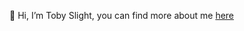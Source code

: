 👋 Hi, I’m Toby Slight, you can find more about me [here](https://tslight.uk/)

<!---
tslight/tslight is a ✨ special ✨ repository because its `README.md` (this file) appears on your GitHub profile.
You can click the Preview link to take a look at your changes.
--->
